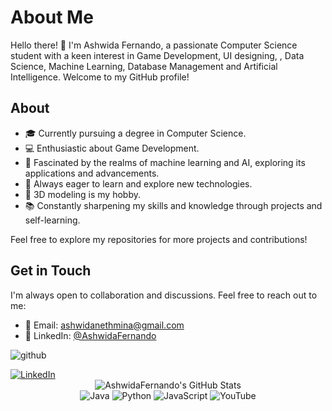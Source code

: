 # About Me

Hello there! 👋 I'm Ashwida Fernando, a passionate Computer Science student with a keen interest in Game Development, UI designing, , Data Science, Machine Learning, Database Management and Artificial Intelligence. Welcome to my GitHub profile!

## About

- 🎓 Currently pursuing a degree in Computer Science.
- 💻 Enthusiastic about Game Development.
- 🤖 Fascinated by the realms of machine learning and AI, exploring its applications and advancements.
- 🌱 Always eager to learn and explore new technologies.
- 🎨 3D modeling is my hobby.
- 📚 Constantly sharpening my skills and knowledge through projects and self-learning.



Feel free to explore my repositories for more projects and contributions!

## Get in Touch

I'm always open to collaboration and discussions. Feel free to reach out to me:

- 📧 Email: [ashwidanethmina@gmail.com](mailto:ashwidanethmina@gmail.com)
- 💼 LinkedIn: [@AshwidaFernando](https://www.linkedin.com/in/ashwida-fernando-b769571bb/)

![github](https://img.shields.io/badge/GitHub-000000?style=for-the-badge&logo=GitHub&logoColor=white)

<div>
    <!-- Replace href with your links -->
    <a href="https://www.linkedin.com/in/ashwida-fernando-b769571bb/">
        <img src="https://img.shields.io/badge/LinkedIn-0077B5?style=for-the-badge&logo=linkedin&logoColor=white" alt="LinkedIn"/>
    </a>
</div>

<div align="center">
    <img src="https://github-profile-summary-cards.vercel.app/api/cards/profile-details?username=ashwidanethmina&theme=github_dark" alt="AshwidaFernando's GitHub Stats"/>
</div>


<div align="center">
  <img src="https://img.shields.io/badge/Java-007396?style=for-the-badge&logo=java&logoColor=white" alt="Java" />
  <img src="https://img.shields.io/badge/Python-3776AB?style=for-the-badge&logo=python&logoColor=white" alt="Python"/>
  <img src="https://img.shields.io/badge/JavaScript-F7DF1E?style=for-the-badge&logo=javascript&logoColor=black" alt="JavaScript"/>
  <img src="https://img.shields.io/youtube/channel/subscribers/UCN1DxJQvxh8y7it2qVlBU_Q?style=for-the-badge&logo=powershell&logoColor=white" alt="YouTube"/>
</div>
